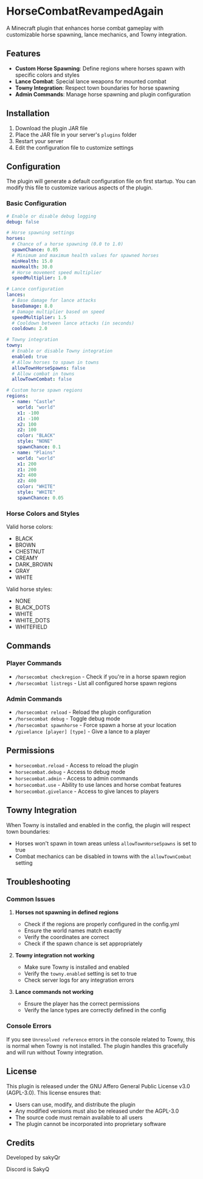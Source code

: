 # HorseCombatRevampedAgain

A Minecraft plugin that enhances horse combat gameplay with customizable horse spawning, lance mechanics, and Towny integration.

## Features

- **Custom Horse Spawning**: Define regions where horses spawn with specific colors and styles
- **Lance Combat**: Special lance weapons for mounted combat
- **Towny Integration**: Respect town boundaries for horse spawning
- **Admin Commands**: Manage horse spawning and plugin configuration

## Installation

1. Download the plugin JAR file
2. Place the JAR file in your server's `plugins` folder
3. Restart your server
4. Edit the configuration file to customize settings

## Configuration

The plugin will generate a default configuration file on first startup. You can modify this file to customize various aspects of the plugin.

### Basic Configuration

```yaml
# Enable or disable debug logging
debug: false

# Horse spawning settings
horses:
  # Chance of a horse spawning (0.0 to 1.0)
  spawnChance: 0.05
  # Minimum and maximum health values for spawned horses
  minHealth: 15.0
  maxHealth: 30.0
  # Horse movement speed multiplier
  speedMultiplier: 1.0

# Lance configuration
lances:
  # Base damage for lance attacks
  baseDamage: 8.0
  # Damage multiplier based on speed
  speedMultiplier: 1.5
  # Cooldown between lance attacks (in seconds)
  cooldown: 2.0

# Towny integration
towny:
  # Enable or disable Towny integration
  enabled: true
  # Allow horses to spawn in towns
  allowTownHorseSpawns: false
  # Allow combat in towns
  allowTownCombat: false

# Custom horse spawn regions
regions:
  - name: "Castle"
    world: "world"
    x1: -100
    z1: -100
    x2: 100
    z2: 100
    color: "BLACK"
    style: "NONE"
    spawnChance: 0.1
  - name: "Plains"
    world: "world"
    x1: 200
    z1: 200
    x2: 400
    z2: 400
    color: "WHITE"
    style: "WHITE"
    spawnChance: 0.05
```

### Horse Colors and Styles

Valid horse colors:
- BLACK
- BROWN
- CHESTNUT
- CREAMY
- DARK_BROWN
- GRAY
- WHITE

Valid horse styles:
- NONE
- BLACK_DOTS
- WHITE
- WHITE_DOTS
- WHITEFIELD

## Commands

### Player Commands

- `/horsecombat checkregion` - Check if you're in a horse spawn region
- `/horsecombat listregs` - List all configured horse spawn regions

### Admin Commands

- `/horsecombat reload` - Reload the plugin configuration
- `/horsecombat debug` - Toggle debug mode
- `/horsecombat spawnhorse` - Force spawn a horse at your location
- `/givelance [player] [type]` - Give a lance to a player

## Permissions

- `horsecombat.reload` - Access to reload the plugin
- `horsecombat.debug` - Access to debug mode
- `horsecombat.admin` - Access to admin commands
- `horsecombat.use` - Ability to use lances and horse combat features
- `horsecombat.givelance` - Access to give lances to players

## Towny Integration

When Towny is installed and enabled in the config, the plugin will respect town boundaries:

- Horses won't spawn in town areas unless `allowTownHorseSpawns` is set to true
- Combat mechanics can be disabled in towns with the `allowTownCombat` setting

## Troubleshooting

### Common Issues

1. **Horses not spawning in defined regions**
   - Check if the regions are properly configured in the config.yml
   - Ensure the world names match exactly
   - Verify the coordinates are correct
   - Check if the spawn chance is set appropriately

2. **Towny integration not working**
   - Make sure Towny is installed and enabled
   - Verify the `towny.enabled` setting is set to true
   - Check server logs for any integration errors

3. **Lance commands not working**
   - Ensure the player has the correct permissions
   - Verify the lance types are correctly defined in the config

### Console Errors

If you see `Unresolved reference` errors in the console related to Towny, this is normal when Towny is not installed. The plugin handles this gracefully and will run without Towny integration.

## License

This plugin is released under the GNU Affero General Public License v3.0 (AGPL-3.0). This license ensures that:
- Users can use, modify, and distribute the plugin
- Any modified versions must also be released under the AGPL-3.0
- The source code must remain available to all users
- The plugin cannot be incorporated into proprietary software

## Credits

Developed by sakyQr

Discord is SakyQ
